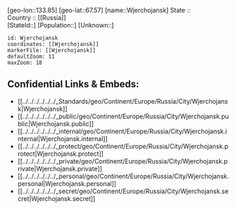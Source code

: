 ﻿---
location: [67.57,133.85] 
mapzoom: [7,12] 
mapmarker: city 
type: City
tags:
- geo/City


SpocWebEntityId: 35667
isDeleted: false
confidential: public

---
[geo-lon::133.85] 
[geo-lat::67.57] 
[name::Wjerchojansk] 
State ::  
Country :: [[Russia]]  
[StateId::] 
[Population::] 
[Unknown::] 


```leaflet
id: Wjerchojansk
coordinates: [[Wjerchojansk]] 
markerFile: [[Wjerchojansk]] 
defaultZoom: 11 
maxZoom: 18
```


## Confidential Links & Embeds: 
- [[../../../../../../_Standards/geo/Continent/Europe/Russia/City/Wjerchojansk|Wjerchojansk]] 
- [[../../../../../../_public/geo/Continent/Europe/Russia/City/Wjerchojansk.public|Wjerchojansk.public]] 
- [[../../../../../../_internal/geo/Continent/Europe/Russia/City/Wjerchojansk.internal|Wjerchojansk.internal]] 
- [[../../../../../../_protect/geo/Continent/Europe/Russia/City/Wjerchojansk.protect|Wjerchojansk.protect]] 
- [[../../../../../../_private/geo/Continent/Europe/Russia/City/Wjerchojansk.private|Wjerchojansk.private]] 
- [[../../../../../../_personal/geo/Continent/Europe/Russia/City/Wjerchojansk.personal|Wjerchojansk.personal]] 
- [[../../../../../../_secret/geo/Continent/Europe/Russia/City/Wjerchojansk.secret|Wjerchojansk.secret]] 
